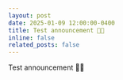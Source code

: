 ```yaml
---
layout: post
date: 2025-01-09 12:00:00-0400
title: Test announcement 🚧🚧
inline: false
related_posts: false
---
```


Test announcement 🚧🚧
